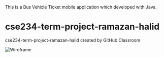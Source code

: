 This is a Bus Vehicle Ticket mobile application which developed with Java.


# cse234-term-project-ramazan-halid
cse234-term-project-ramazan-halid created by GitHub Classroom

![Wireframe](https://user-images.githubusercontent.com/42031794/117299334-15853e00-ae81-11eb-9016-dc335b68f8d3.jpg)
